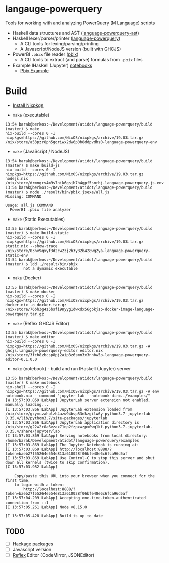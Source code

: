# langauge-powerquery
Tools for working with and analyzing PowerQuery (M Language) scripts
- Haskell data structures and AST ([language-powerquery-ast])
- Haskell lexer/parser/printer    ([language-powerquery])
   - A CLI tools for lexing/parsing/printing
   - A Javascript/NodeJS version (built with GHCJS)
- PowerBI `.pbix` file reader     ([pbix])
   - A CLI tools to extract (and parse) formulas from `.pbix` files
- Example IHaskell (Jupyter) [notebooks]
   - [Pbix Example]

# Build
- [Install Nixpkgs]

- `make` (executable)
~~~ shell
13:54 barak@berkos:~/Development/atidot/language-powerquery/build (master) $ make
nix-build --cores 0 -I nixpkgs=https://github.com/NixOS/nixpkgs/archive/19.03.tar.gz
/nix/store/a53pzr8ph5gqriwx2dw6p0b8ddpvdhs0-language-powerquery-env
~~~

- `make` (JavaScript / NodeJS)
~~~ shell
13:54 barak@berkos:~/Development/atidot/language-powerquery/build (master) $ make build-js
nix-build --cores 0 -I nixpkgs=https://github.com/NixOS/nixpkgs/archive/19.03.tar.gz nodejs.nix
/nix/store/drmnqrv4m9s7nik6gsjh7h4gpf5snrhj-language-powerquery-js-env
13:54 barak@berkos:~/Development/atidot/language-powerquery/build (master) $ node ./result/bin/pbix.jsexe/all.js
Missing: COMMAND

Usage: all.js COMMAND
  PowerBI .pbix file analyzer
~~~

- `make` (Static Executables)
~~~ shell
13:55 barak@berkos:~/Development/atidot/language-powerquery/build (master) $ make build-static
nix-build --cores 0 -I nixpkgs=https://github.com/NixOS/nixpkgs/archive/19.03.tar.gz static.nix --show-trace
/nix/store/03nv9qxyf3d2cw2zj2h3y82b428wg2ya-language-powerquery-static-env
13:54 barak@berkos:~/Development/atidot/language-powerquery/build (master) $ ldd ./result/bin/pbix
        not a dynamic executable
~~~

- `make` (Docker)
~~~ shell
13:55 barak@berkos:~/Development/atidot/language-powerquery/build (master) $ make docker
nix-build --cores 0 -I nixpkgs=https://github.com/NixOS/nixpkgs/archive/19.03.tar.gz docker.nix -o docker.tar.gz
/nix/store/76bh3g4z5bsfi9nyyg1dwxdx56gbkjsp-docker-image-language-powerquery.tar.gz
~~~

- `make` (Reflex GHCJS Editor)
~~~ shell
13:55 barak@berkos:~/Development/atidot/language-powerquery/build (master) $ make editor
nix-build --cores 0 -I nixpkgs=https://github.com/NixOS/nixpkgs/archive/19.03.tar.gz -A ghcjs.language-powerquery-editor editor.nix
/nix/store/3fcb8zbcsp8pj2aip3z6smn3x3nhbw5p-language-powerquery-editor-0.1.0.0
~~~

- `make` (notebook) - build and run IHaskell (Jupyter) server
~~~ shell
13:56 barak@berkos:~/Development/atidot/language-powerquery/build (master) $ make notebook
nix-shell --cores 0 -I nixpkgs=https://github.com/NixOS/nixpkgs/archive/19.03.tar.gz -A env notebook.nix --command "jupyter lab --notebook-dir=../examples/"
[W 13:57:03.859 LabApp] JupyterLab server extension not enabled, manually loading...
[I 13:57:03.866 LabApp] JupyterLab extension loaded from /nix/store/gzymczahplzh4azw94bsp83nkzgilw6y-python3.7-jupyterlab-0.35.4/lib/python3.7/site-packages/jupyterlab
[I 13:57:03.866 LabApp] JupyterLab application directory is /nix/store/g22w2r0a6vzax71np2fzpxwzpx0wq1kf-python3.7-jupyterlab-0.35.4/share/jupyter/lab
[I 13:57:03.869 LabApp] Serving notebooks from local directory: /home/barak/Development/atidot/language-powerquery/examples
[I 13:57:03.869 LabApp] The Jupyter Notebook is running at:
[I 13:57:03.869 LabApp] http://localhost:8888/?token=baeb27f55264e554e813a610028f06bfe48e6c6fca96d5af
[I 13:57:03.869 LabApp] Use Control-C to stop this server and shut down all kernels (twice to skip confirmation).
[C 13:57:03.982 LabApp]

    Copy/paste this URL into your browser when you connect for the first time,
    to login with a token:
        http://localhost:8888/?token=baeb27f55264e554e813a610028f06bfe48e6c6fca96d5af
[I 13:57:04.209 LabApp] Accepting one-time-token-authenticated connection from ::1
[I 13:57:05.261 LabApp] Node v8.15.0

[I 13:57:05.428 LabApp] Build is up to date
~~~

## TODO
- [ ] Hackage packages
- [ ] Javascript version
- [ ] [Reflex] Editor (CodeMirror, JSONEditor)

[language-powerquery-ast]: https://github.com/Atidot/language-powerquery/tree/master/language-powerquery-ast
[language-powerquery]: https://github.com/Atidot/language-powerquery/tree/master/language-powerquery
[pbix]: https://github.com/Atidot/language-powerquery/tree/master/pbix
[notebooks]: https://github.com/Atidot/language-powerquery/tree/master/examples
[Install Nixpkgs]: https://nixos.org/nix/download.html
[Reflex]: https://reflex-frp.org/
[Pbix Example]: https://github.com/Atidot/language-powerquery/blob/master/examples/PowerBI_File_PBIX/Pbix_Example.ipynb
